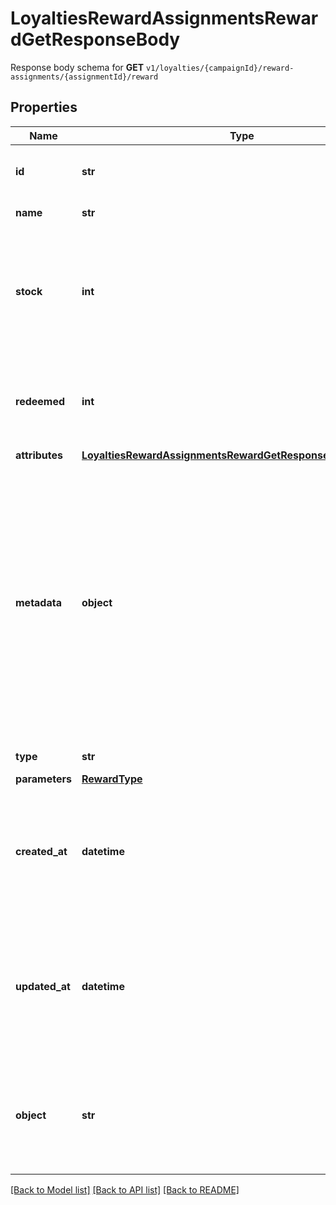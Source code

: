 # LoyaltiesRewardAssignmentsRewardGetResponseBody

Response body schema for **GET** `v1/loyalties/{campaignId}/reward-assignments/{assignmentId}/reward`

## Properties

Name | Type | Description | Notes
------------ | ------------- | ------------- | -------------
**id** | **str** | Unique reward ID, assigned by Voucherify. | [optional] 
**name** | **str** | Reward name. | [optional] 
**stock** | **int** | Configurable for **material rewards**. The number of units of the product that you want to share as reward. | [optional] 
**redeemed** | **int** | Defines the number of already invoked (successful) reward redemptions.  | [optional] 
**attributes** | [**LoyaltiesRewardAssignmentsRewardGetResponseBodyAttributes**](LoyaltiesRewardAssignmentsRewardGetResponseBodyAttributes.md) |  | [optional] 
**metadata** | **object** | The metadata object stores all custom attributes assigned to the reward. A set of key/value pairs that you can attach to a reward object. It can be useful for storing additional information about the reward in a structured format. | [optional] 
**type** | **str** | Reward type. | [optional] 
**parameters** | [**RewardType**](RewardType.md) |  | [optional] 
**created_at** | **datetime** | Timestamp representing the date and time when the reward was created. The value is shown in the ISO 8601 format. | [optional] 
**updated_at** | **datetime** | Timestamp representing the date and time when the reward was updated. The value is shown in the ISO 8601 format. | [optional] 
**object** | **str** | The type of the object represented by the JSON. This object stores information about the reward. | [default to 'reward']

[[Back to Model list]](../README.md#documentation-for-models) [[Back to API list]](../README.md#documentation-for-api-endpoints) [[Back to README]](../README.md)



